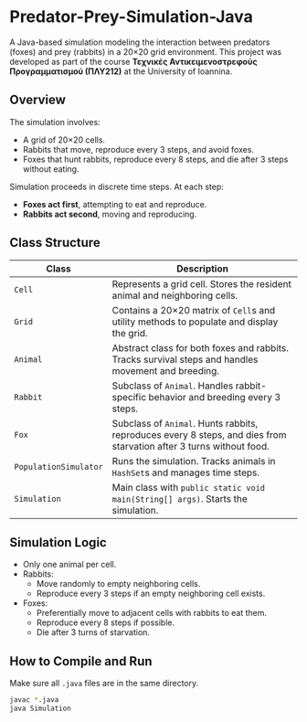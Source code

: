 # Predator-Prey-Simulation-Java

A Java-based simulation modeling the interaction between predators (foxes) and prey (rabbits) in a 20×20 grid environment. This project was developed as part of the course **Τεχνικές Αντικειμενοστρεφούς Προγραμματισμού (ΠΛΥ212)** at the University of Ioannina.

## Overview

The simulation involves:
- A grid of 20×20 cells.
- Rabbits that move, reproduce every 3 steps, and avoid foxes.
- Foxes that hunt rabbits, reproduce every 8 steps, and die after 3 steps without eating.

Simulation proceeds in discrete time steps. At each step:
- **Foxes act first**, attempting to eat and reproduce.
- **Rabbits act second**, moving and reproducing.

## Class Structure

| Class | Description |
|-------|-------------|
| `Cell` | Represents a grid cell. Stores the resident animal and neighboring cells. |
| `Grid` | Contains a 20×20 matrix of `Cell`s and utility methods to populate and display the grid. |
| `Animal` | Abstract class for both foxes and rabbits. Tracks survival steps and handles movement and breeding. |
| `Rabbit` | Subclass of `Animal`. Handles rabbit-specific behavior and breeding every 3 steps. |
| `Fox` | Subclass of `Animal`. Hunts rabbits, reproduces every 8 steps, and dies from starvation after 3 turns without food. |
| `PopulationSimulator` | Runs the simulation. Tracks animals in `HashSet`s and manages time steps. |
| `Simulation` | Main class with `public static void main(String[] args)`. Starts the simulation. |

## Simulation Logic

- Only one animal per cell.
- Rabbits:
  - Move randomly to empty neighboring cells.
  - Reproduce every 3 steps if an empty neighboring cell exists.
- Foxes:
  - Preferentially move to adjacent cells with rabbits to eat them.
  - Reproduce every 8 steps if possible.
  - Die after 3 turns of starvation.

## How to Compile and Run

Make sure all `.java` files are in the same directory.

```bash
javac *.java
java Simulation
